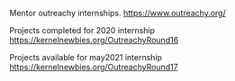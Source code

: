 Mentor outreachy internships.
https://www.outreachy.org/

Projects completed for 2020 internship
https://kernelnewbies.org/OutreachyRound16

Projects available for may2021 internship
https://kernelnewbies.org/OutreachyRound17
